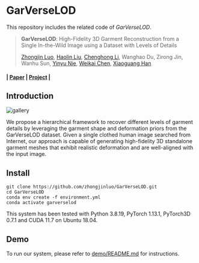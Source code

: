 # GarVerseLOD
This repository includes the related code of *GarVerseLOD*.

> **GarVerseLOD**: High-Fidelity 3D Garment Reconstruction from a Single In-the-Wild Image using a Dataset with Levels of Details
>
> [Zhongjin Luo](https://zhongjinluo.github.io/), [Haolin Liu](https://haolinliu97.github.io/), [Chenghong Li](https://kevinlee09.github.io/), Wanghao Du, Zirong Jin, Wanhu Sun, [Yinyu Nie](https://yinyunie.github.io/), [Weikai Chen](https://chenweikai.github.io/), [Xiaoguang Han](https://gaplab.cuhk.edu.cn/)

#### | [Paper](https://arxiv.org/abs/2411.03047) | [Project](https://garverselod.github.io/) |

## Introduction

![gallery](./assets/fig_teaser.png)

We propose a hierarchical framework to recover different levels of garment details by leveraging the garment shape and deformation priors from the GarVerseLOD dataset. Given a single clothed human image searched from Internet, our approach is capable of generating high-fidelity 3D standalone garment meshes that exhibit realistic deformation and are well-aligned with the input image.

## Install

```
git clone https://github.com/zhongjinluo/GarVerseLOD.git
cd GarVerseLOD
conda env create -f environment.yml
conda activate garverselod
```

This system has been tested with Python 3.8.19, PyTorch 1.13.1, PyTorch3D 0.7.1 and CUDA 11.7 on Ubuntu 18.04.

## Demo
To run our system, please refer to [demo/README.md](demo/) for instructions.